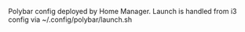 Polybar config deployed by Home Manager. Launch is handled from i3 config via ~/.config/polybar/launch.sh
